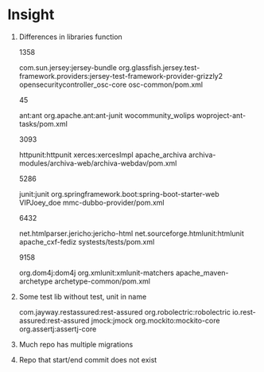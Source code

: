 # Insight

1. Differences in libraries function

    1358

    com.sun.jersey:jersey-bundle
    org.glassfish.jersey.test-framework.providers:jersey-test-framework-provider-grizzly2
    opensecuritycontroller_osc-core
    osc-common/pom.xml

    45

    ant:ant
    org.apache.ant:ant-junit
    wocommunity_wolips
    woproject-ant-tasks/pom.xml

    3093

    httpunit:httpunit
    xerces:xercesImpl
    apache_archiva
    archiva-modules/archiva-web/archiva-webdav/pom.xml

    5286

    junit:junit
    org.springframework.boot:spring-boot-starter-web
    VIPJoey_doe
    mmc-dubbo-provider/pom.xml

    6432

    net.htmlparser.jericho:jericho-html
    net.sourceforge.htmlunit:htmlunit
    apache_cxf-fediz
    systests/tests/pom.xml

    9158

    org.dom4j:dom4j
    org.xmlunit:xmlunit-matchers
    apache_maven-archetype
    archetype-common/pom.xml

2. Some test lib without test, unit in name

    com.jayway.restassured:rest-assured
    org.robolectric:robolectric
    io.rest-assured:rest-assured
    jmock:jmock
    org.mockito:mockito-core
    org.assertj:assertj-core

3. Much repo has multiple migrations

4. Repo that start/end commit does not exist
